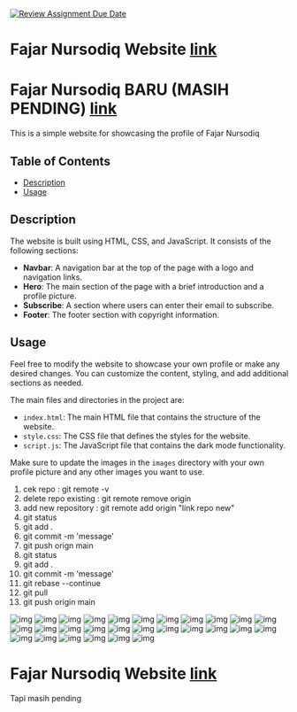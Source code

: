 [![Review Assignment Due Date](https://classroom.github.com/assets/deadline-readme-button-24ddc0f5d75046c5622901739e7c5dd533143b0c8e959d652212380cedb1ea36.svg)](https://classroom.github.com/a/l9v8sNrv)

# Fajar Nursodiq Website <a href="https://fajarnursodiqq.netlify.app/">link</a>

# Fajar Nursodiq BARU (MASIH PENDING) <a href="fajarlab.site">link</a>

This is a simple website for showcasing the profile of Fajar Nursodiq

## Table of Contents

- [Description](#description)
- [Usage](#usage)

## Description

The website is built using HTML, CSS, and JavaScript. It consists of the following sections:

- **Navbar**: A navigation bar at the top of the page with a logo and navigation links.
- **Hero**: The main section of the page with a brief introduction and a profile picture.
- **Subscribe**: A section where users can enter their email to subscribe.
- **Footer**: The footer section with copyright information.

## Usage

Feel free to modify the website to showcase your own profile or make any desired changes. You can customize the content, styling, and add additional sections as needed.

The main files and directories in the project are:

- `index.html`: The main HTML file that contains the structure of the website.
- `style.css`: The CSS file that defines the styles for the website.
- `script.js`: The JavaScript file that contains the dark mode functionality.

Make sure to update the images in the `images` directory with your own profile picture and any other images you want to use.

1. cek repo : git remote -v
2. delete repo existing : git remote remove origin
3. add new repository : git remote add origin "link repo new"
4. git status
5. git add .
6. git commit -m 'message'
7. git push orign main
8. git status
9. git add .
10. git commit -m 'message'
11. git rebase --continue
12. git pull
13. git push origin main

![img](https://github.com/RevoU-FSSE-2/week-4-fajarnursodiqq/blob/main/imeges/1.png)
![img](https://github.com/RevoU-FSSE-2/week-4-fajarnursodiqq/blob/main/imeges/2.png)
![img](https://github.com/RevoU-FSSE-2/week-4-fajarnursodiqq/blob/main/imeges/3.png)
![img](https://github.com/RevoU-FSSE-2/week-4-fajarnursodiqq/blob/main/imeges/4.png)
![img](https://github.com/RevoU-FSSE-2/week-4-fajarnursodiqq/blob/main/imeges/5.png)
![img](https://github.com/RevoU-FSSE-2/week-4-fajarnursodiqq/blob/main/imeges/6.png)
![img](https://github.com/RevoU-FSSE-2/week-4-fajarnursodiqq/blob/main/imeges/7.png)
![img](https://github.com/RevoU-FSSE-2/week-4-fajarnursodiqq/blob/main/imeges/8.png)
![img](https://github.com/RevoU-FSSE-2/week-4-fajarnursodiqq/blob/main/imeges/9.png)
![img](https://github.com/RevoU-FSSE-2/week-4-fajarnursodiqq/blob/main/imeges/10.png)
![img](https://github.com/RevoU-FSSE-2/week-4-fajarnursodiqq/blob/main/imeges/11.png)
![img](https://github.com/RevoU-FSSE-2/week-4-fajarnursodiqq/blob/main/imeges/12.png)
![img](https://github.com/RevoU-FSSE-2/week-4-fajarnursodiqq/blob/main/imeges/13.png)
![img](https://github.com/RevoU-FSSE-2/week-4-fajarnursodiqq/blob/main/imeges/14.png)
![img](https://github.com/RevoU-FSSE-2/week-4-fajarnursodiqq/blob/main/imeges/15.png)
![img](https://github.com/RevoU-FSSE-2/week-4-fajarnursodiqq/blob/main/imeges/16.png)
![img](https://github.com/RevoU-FSSE-2/week-4-fajarnursodiqq/blob/main/imeges/17.png)
![img](https://github.com/RevoU-FSSE-2/week-4-fajarnursodiqq/blob/main/imeges/18.png)
![img](https://github.com/RevoU-FSSE-2/week-4-fajarnursodiqq/blob/main/imeges/19.png)
![img](https://github.com/RevoU-FSSE-2/week-4-fajarnursodiqq/blob/main/imeges/20.png)
![img](https://github.com/RevoU-FSSE-2/week-4-fajarnursodiqq/blob/main/imeges/21.png)
![img](https://github.com/RevoU-FSSE-2/week-4-fajarnursodiqq/blob/main/imeges/22.png)
![img](https://github.com/RevoU-FSSE-2/week-4-fajarnursodiqq/blob/main/imeges/23.png)
![img](https://github.com/RevoU-FSSE-2/week-4-fajarnursodiqq/blob/main/imeges/24.png)
![img](https://github.com/RevoU-FSSE-2/week-4-fajarnursodiqq/blob/main/imeges/25.png)
![img](https://github.com/RevoU-FSSE-2/week-4-fajarnursodiqq/blob/main/imeges/26.png)
![img](https://github.com/RevoU-FSSE-2/week-4-fajarnursodiqq/blob/main/imeges/27.png)
![img](https://github.com/RevoU-FSSE-2/week-4-fajarnursodiqq/blob/main/imeges/28.png)

# Fajar Nursodiq Website <a href="fajarlab.site">link</a>

Tapi masih pending
